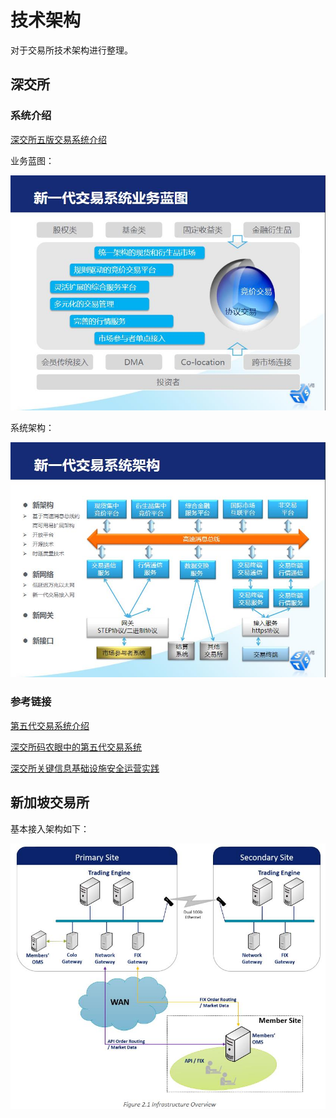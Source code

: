 # 技术架构

对于交易所技术架构进行整理。

## 深交所

### 系统介绍



[深交所五版交易系统介绍](https://www.szse.cn/marketServices/technicalservice/introduce/)

业务蓝图：

![业务蓝图](jpg/业务蓝图.jpg)



系统架构：

![系统架构](jpg/系统架构.jpg)



### 参考链接

[第五代交易系统介绍](https://www.szse.cn/marketServices/technicalservice/introduce/)

[深交所码农眼中的第五代交易系统](https://www.szse.cn/aboutus/sse/documents/P020180328486251814979.pdf)

[深交所关键信息基础设施安全运营实践](https://www.secrss.com/articles/16971)



## 新加坡交易所



基本接入架构如下：

![新加坡交易所接入架构](jpg/新加坡交易所接入架构.jpg)